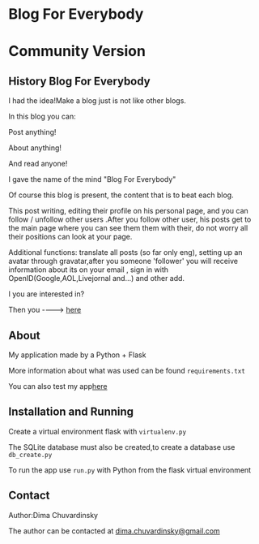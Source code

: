 # Blog For Everybody

Community Version
=========

History Blog For Everybody
------------
I had the idea!Make a blog just is not like other blogs.

In this blog you can:

Post anything!

About anything!

And read anyone!

I gave the name of the mind "Blog For Everybody"

Of course this blog is present, the content that is to beat each blog.

This post writing, editing their profile on his personal page, and you can follow / unfollow other users .After you follow other user, his posts get to the main page where you can see them them with their, do not worry all their positions can look at your page.

Additional functions: translate all posts (so far only eng), setting up an avatar through gravatar,after you someone 'follower' you will receive information about its on your email , sign in with OpenID(Google,AOL,Livejornal and...) and other add.

I you are interested in?

Then you ----> [here](http://blog-for-everybody.herokuapp.com)

About
------------

My application made by a Python + Flask

More information about what was used can be found `requirements.txt`

You can also test my app[here](http://blog-for-everybody.herokuapp.com)


Installation and Running
------------

Create a virtual environment flask with `virtualenv.py` 
 
The SQLite database must also be created,to create a database use `db_create.py` 

To run the app use `run.py` with Python from the flask virtual environment

Contact
------------

Author:Dima Chuvardinsky

The author can be contacted at dima.chuvardinsky@gmail.com
